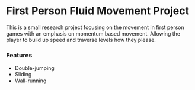 # First Person Fluid Movement Project

This is a small research project focusing on the movement in first person games with an emphasis on momentum based movement. Allowing the player to build up speed and traverse levels how they please.

### Features
- Double-jumping
- Sliding
- Wall-running
